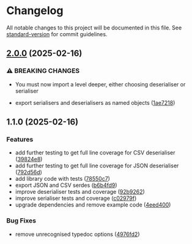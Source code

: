 # Changelog

All notable changes to this project will be documented in this file. See [standard-version](https://github.com/conventional-changelog/standard-version) for commit guidelines.

## [2.0.0](https://github.com/andrewbridge/transaction-serde/compare/v1.1.0...v2.0.0) (2025-02-16)


### ⚠ BREAKING CHANGES

* You must now import a level deeper, either choosing deserialiser or serialiser

* export serialisers and deserialisers as named objects ([1ae7218](https://github.com/andrewbridge/transaction-serde/commit/1ae7218bf34d720b6626e4caa41bca2dda9c67e0))

## 1.1.0 (2025-02-16)


### Features

* add further testing to get full line coverage for CSV deserialiser ([39824e8](https://github.com/andrewbridge/transaction-serde/commit/39824e88cc84c73739506a4624f661ea5ddbb764))
* add further testing to get full line coverage for JSON deserialiser ([792d56d](https://github.com/andrewbridge/transaction-serde/commit/792d56dd3e837cda74b2fdfa3fd359a59e108733))
* add library code with tests ([78550c7](https://github.com/andrewbridge/transaction-serde/commit/78550c7603cf4e3e198734b4c3e5a196af278ebd))
* export JSON and CSV serdes ([b6b4fd9](https://github.com/andrewbridge/transaction-serde/commit/b6b4fd9c735cb1ad874d455d3e9edbb920da80ca))
* improve deserialiser tests and coverage ([92b9262](https://github.com/andrewbridge/transaction-serde/commit/92b92626dc3d4b2380e3164ae1d6744adea9b7a1))
* improve serialiser tests and coverage ([c02979f](https://github.com/andrewbridge/transaction-serde/commit/c02979fbdc40c89a121df2ec460e7858f037cc0d))
* upgrade dependencies and remove example code ([4eed400](https://github.com/andrewbridge/transaction-serde/commit/4eed400da7dc7f72a0cb48c88592aadd1e08f005))


### Bug Fixes

* remove unrecognised typedoc options ([4976fd2](https://github.com/andrewbridge/transaction-serde/commit/4976fd21fe81ed349a27e2930dc87641f955f391))
